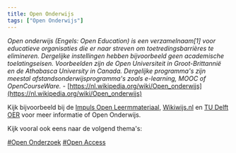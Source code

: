 ```yaml
---
title: Open Onderwijs
tags: ["Open Onderwijs"]
---
```

<em>Open onderwijs (Engels: Open Education) is een verzamelnaam[1] voor educatieve organisaties die er naar streven om toetredingsbarrières te elimineren. Dergelijke instellingen hebben bijvoorbeeld geen academische toelatingseisen. Voorbeelden zijn de Open Universiteit in Groot-Brittannië en de Athabasca University in Canada. Dergelijke programma's zijn meestal afstandsonderwijsprogramma's zoals e-learning, MOOC of OpenCourseWare.</em> - [https://nl.wikipedia.org/wiki/Open_onderwijs](https://nl.wikipedia.org/wiki/Open_onderwijs)

Kijk bijvoorbeeld bij de [Impuls Open Leermmateriaal](https://www.openleermateriaal.nl/), [Wikiwijs.nl](https://www.wikiwijs.nl/) en [TU Delft OER](https://www.universiteitleiden.nl/en/courses/llinc/open-educational-resources---tu-delft) voor meer informatie of Open Onderwijs.

Kijk vooral ook eens naar de volgend thema's:

<a href="/tags/open-onderzoek" class="tag open-onderzoek">#Open Onderzoek</a> <a href="/tags/open-access" class="tag open-access">#Open Access</a>
